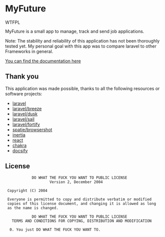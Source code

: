 # MyFuture

<a href="http://www.wtfpl.net/"><img
src="http://www.wtfpl.net/wp-content/uploads/2012/12/wtfpl-badge-4.png"
width="80" height="15" alt="WTFPL" /></a>

MyFuture is a small app to manage, track and send job applications.

Note: The stability and reliability of this application has not been thoroughly tested yet.
My personal goal with this app was to compare laravel to other Frameworks in general.

[You can find the documentation here](https://0xc9c3.github.io/my-future)

## Thank you

This application was made possible, thanks to all the following resources or software projects:

- [laravel](https://laravel.com/)
- [laravel/breeze](https://github.com/laravel/breeze)
- [laravel/dusk](https://github.com/laravel/dusk)
- [laravel/sail](https://github.com/laravel/sail)
- [laravel/fortify](https://github.com/laravel/fortify)
- [spatie/browsershot](https://github.com/spatie/browsershot)
- [inertia](https://inertiajs.com/)
- [react](https://reactjs.org/)
- [chakra](https://chakra-ui.com/)
- [docsify](https://docsify.js.org/)

## License

```shell
            DO WHAT THE FUCK YOU WANT TO PUBLIC LICENSE
                    Version 2, December 2004

 Copyright (C) 2004

 Everyone is permitted to copy and distribute verbatim or modified
 copies of this license document, and changing it is allowed as long
 as the name is changed.

            DO WHAT THE FUCK YOU WANT TO PUBLIC LICENSE
   TERMS AND CONDITIONS FOR COPYING, DISTRIBUTION AND MODIFICATION

  0. You just DO WHAT THE FUCK YOU WANT TO.
```
